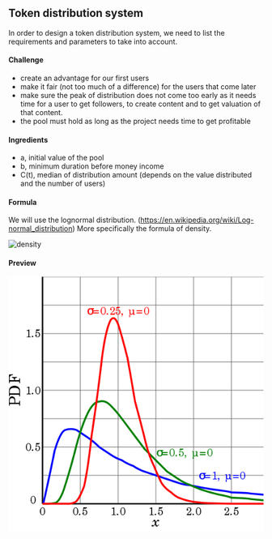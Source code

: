 ## Token distribution system

In order to design a token distribution system, we need to list the requirements and parameters to take into account.

#### Challenge
- create an advantage for our first users
- make it fair (not too much of a difference) for the users that come later
- make sure the peak of distribution does not come too early as it needs time for a user to get followers, to create content and to get valuation of that content.
- the pool must hold as long as the project needs time to get profitable

#### Ingredients
- a, initial value of the pool
- b, minimum duration before money income
- C(t), median of distribution amount (depends on the value distributed and the number of users)

#### Formula
We will use the lognormal distribution. (https://en.wikipedia.org/wiki/Log-normal_distribution)
More specifically the formula of density.

![density](https://github.com/nbstr/hey-technical-whitepaper/blob/master/src/lognormal_density.png?raw=true "Lognormal distribution — density")

#### Preview
![graph](https://github.com/nbstr/hey-technical-whitepaper/blob/master/src/density.png?raw=true "Lognormal distribution — density")
